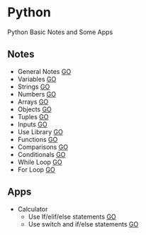 # Python
Python Basic Notes and Some Apps

## Notes
  * General Notes [GO]()
  * Variables [GO]()
  * Strings [GO]()
  * Numbers [GO]()
  * Arrays [GO]()
  * Objects [GO]()
  * Tuples [GO]()
  * Inputs [GO]()
  * Use Library [GO]()
  * Functions [GO]()
  * Comparisons [GO]()
  * Conditionals [GO]()
  * While Loop [GO]()
  * For Loop [GO]()

## Apps
  * Calculator 
    * Use If/elif/else statements [GO]()
    * Use switch and if/else statements [GO]()